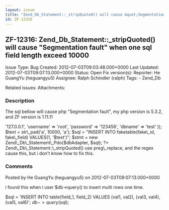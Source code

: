 ```yaml
---
layout: issue
title: "Zend_Db_Statement::_stripQuoted() will cause &quot;Segmentation fault&quot; when one sql field length exceed 10000"
id: ZF-12316
---
```


ZF-12316: Zend\_Db\_Statement::\_stripQuoted() will cause "Segmentation fault" when one sql field length exceed 10000
---------------------------------------------------------------------------------------------------------------------

 Issue Type: Bug Created: 2012-07-03T09:03:48.000+0000 Last Updated: 2012-07-03T09:07:13.000+0000 Status: Open Fix version(s): 
 Reporter:  He GuangYu (heguangyu5)  Assignee:  Ralph Schindler (ralph)  Tags: - Zend\_Db
 
 Related issues: 
 Attachments: 
### Description

The sql bellow will cause php "Segmentation fault", my php version is 5.3.2, and ZF version is 1.11.11

 <?php require\_once 'Zend/Db.php'; require\_once 'Zend/Db/Statement/Pdo.php'; $dbAdapter = Zend\_Db::factory('Pdo\_Mysql', array( 'host' => '127.0.0.1', 'username' => 'root', 'password' => '123456', 'dbname' => 'test' )); $text = str\_pad('a', 10000, 'a'); $sql = "INSERT INTO faketable(fake\_id, fake\_field) VALUES(1, '$text')"; $stmt = new Zend\_Db\_Statement\_Pdo($dbAdapter, $sql); ?> Zend\_Db\_Statement::\_stripQuoted() use preg\_replace, and the regex cause this, but i don't know how to fix this.

 <?php //... // get a version of the SQL statement with all quoted // values and delimited identifiers stripped out // remove "foo\\"bar" $sql = preg\_replace("/$q($qe|\\\\\\\\{2}|[^$q])\*$q/", '', $sql); // remove 'foo\\'bar' if (!empty($q)) { $sql = preg\_replace("/$q($qe|[^$q])\*$q/", '', $sql); } //.... ?> 

 

### Comments

Posted by He GuangYu (heguangyu5) on 2012-07-03T09:07:13.000+0000

i found this when i user $db->query() to insert multi rows one time.

$sql = 'INSERT INTO table(field\_1, field\_2) VALUES (val1, val2), (val3, val4), (val5, val6)'; $db->query($sql);

 

 